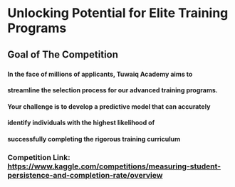 # Unlocking Potential for Elite Training Programs
## Goal of The Competition
###
#### In the face of millions of applicants, Tuwaiq Academy aims to
#### streamline the selection process for our advanced training programs. 
#### Your challenge is to develop a predictive model that can accurately 
#### identify individuals with the highest likelihood of 
#### successfully completing the rigorous training curriculum
### Competition Link: https://www.kaggle.com/competitions/measuring-student-persistence-and-completion-rate/overview
